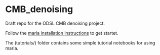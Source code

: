 # CMB_denoising

Draft repo for the ODSL CMB denoising project. 

Follow the [maria installation instructions](https://thomaswmorris.com/maria/installation.html) to get startet.

The (tutorials/) folder contains some simple tutorial notebooks for using maria.